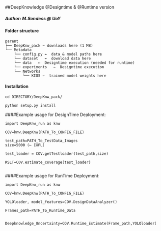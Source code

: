 ##DeepKnowledge @Designtime  & @Runtime version
##### Author: M.Sondess @ UoY



#### Folder structure
```
parent
├── DeepKnw_pack ← downloads here (1 MB)
└── Metadata
    └── config.py ←  data & model paths here
    └── dataset   ←  download data here
    └── data   ←  Designtime execution (needed for runtime)
    └── experiments   ←  Designtime execution
    └── Networks  
        └── KIOS ←  trained model weights here

```


#### Installation

```
cd DIRECTORY/DeepKnw_pack/

python setup.py install

```
####Example usage for DesignTime Deployment:
```
import DeepKnw_run as knw

COV=knw.DeepKnw(PATH_To_CONFIG_FILE)

test_path=PATH_To_TestData_Images
size=5000 (← EXPL)

test_loader = COV.getTestloader(test_path,size)

RSLT=COV.estimate_coverage(test_loader)


```
####Example usage for RunTime Deployment:

```
import DeepKnw_run as knw

COV=knw.DeepKnw(PATH_To_CONFIG_FILE)

YOLOloader, model_features=COV.DesignDataAnalyzer()

Frames_path=PATH_To_RunTime_Data


Deepknowledge_Uncertainty=COV.Runtime_Estimate(Frame_path,YOLOloader)

```
